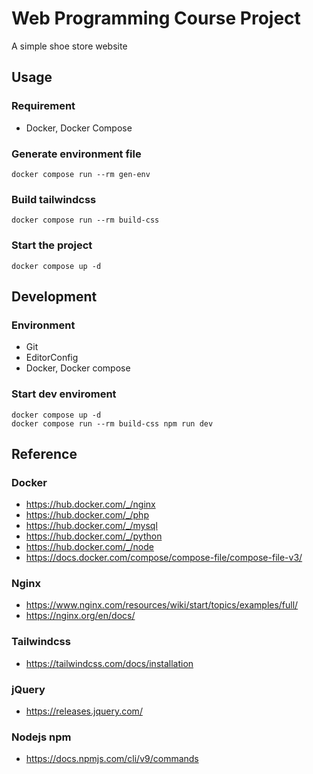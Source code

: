 # Web Programming Course Project

A simple shoe store website

## Usage

### Requirement

- Docker, Docker Compose

### Generate environment file

```
docker compose run --rm gen-env
```

### Build tailwindcss

```
docker compose run --rm build-css
```

### Start the project

```
docker compose up -d
```

## Development

### Environment

- Git
- EditorConfig
- Docker, Docker compose

### Start dev enviroment

```
docker compose up -d
docker compose run --rm build-css npm run dev
```

## Reference

### Docker

- https://hub.docker.com/_/nginx
- https://hub.docker.com/_/php
- https://hub.docker.com/_/mysql
- https://hub.docker.com/_/python
- https://hub.docker.com/_/node
- https://docs.docker.com/compose/compose-file/compose-file-v3/

### Nginx

- https://www.nginx.com/resources/wiki/start/topics/examples/full/
- https://nginx.org/en/docs/

### Tailwindcss

- https://tailwindcss.com/docs/installation

### jQuery

- https://releases.jquery.com/

### Nodejs npm

- https://docs.npmjs.com/cli/v9/commands
